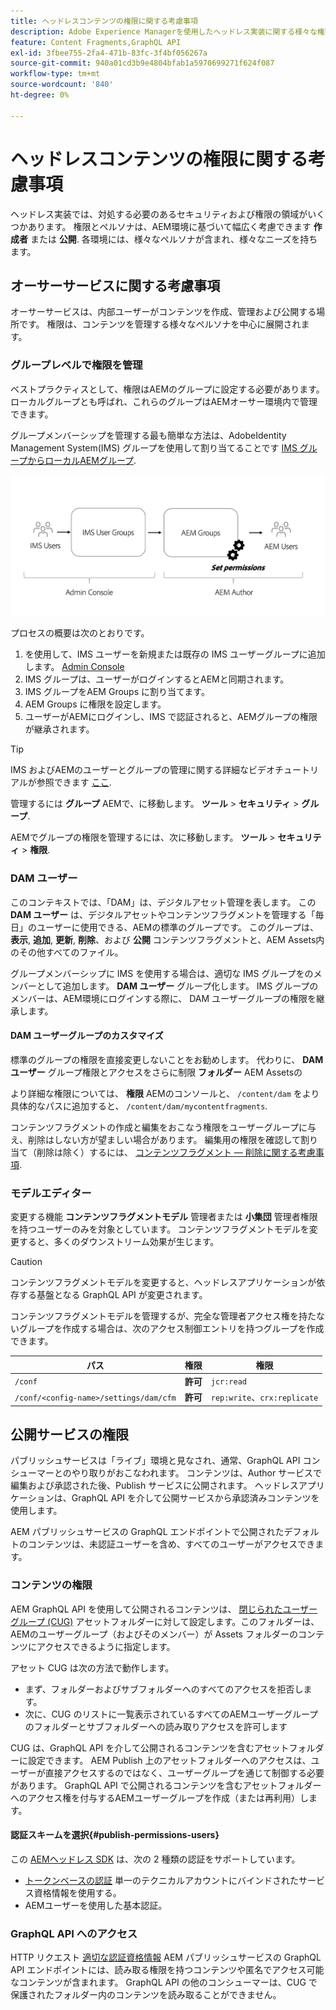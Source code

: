 ```yaml
---
title: ヘッドレスコンテンツの権限に関する考慮事項
description: Adobe Experience Managerを使用したヘッドレス実装に関する様々な権限と ACL の考慮事項について説明します。 オーサー環境とパブリッシュ環境の両方で必要となる、様々なペルソナおよび潜在的な権限レベルを理解します。
feature: Content Fragments,GraphQL API
exl-id: 3fbee755-2fa4-471b-83fc-3f4bf056267a
source-git-commit: 940a01cd3b9e4804bfab1a5970699271f624f087
workflow-type: tm+mt
source-wordcount: '840'
ht-degree: 0%

---
```


# ヘッドレスコンテンツの権限に関する考慮事項

ヘッドレス実装では、対処する必要のあるセキュリティおよび権限の領域がいくつかあります。 権限とペルソナは、AEM環境に基づいて幅広く考慮できます **作成者** または **公開**. 各環境には、様々なペルソナが含まれ、様々なニーズを持ちます。

## オーサーサービスに関する考慮事項

オーサーサービスは、内部ユーザーがコンテンツを作成、管理および公開する場所です。 権限は、コンテンツを管理する様々なペルソナを中心に展開されます。

### グループレベルで権限を管理

ベストプラクティスとして、権限はAEMのグループに設定する必要があります。 ローカルグループとも呼ばれ、これらのグループはAEMオーサー環境内で管理できます。

グループメンバーシップを管理する最も簡単な方法は、AdobeIdentity Management System(IMS) グループを使用して割り当てることです [IMS グループからローカルAEMグループ](https://experienceleague.adobe.com/docs/experience-manager-cloud-service/content/security/ims-support.html?lang=en#managing-permissions-in-aem).

![Admin Console 権限フロー](assets/admin-console-aem-group-permissions.png)

プロセスの概要は次のとおりです。

1. を使用して、IMS ユーザーを新規または既存の IMS ユーザーグループに追加します。 [Admin Console](https://adminconsole.adobe.com/)
1. IMS グループは、ユーザーがログインするとAEMと同期されます。
1. IMS グループをAEM Groups に割り当てます。
1. AEM Groups に権限を設定します。
1. ユーザーがAEMにログインし、IMS で認証されると、AEMグループの権限が継承されます。

>[!TIP]
>
> IMS およびAEMのユーザーとグループの管理に関する詳細なビデオチュートリアルが参照できます [ここ](https://experienceleague.adobe.com/docs/experience-manager-learn/cloud-service/accessing/overview.html).

管理するには **グループ** AEMで、に移動します。 **ツール** > **セキュリティ** > **グループ**.

AEMでグループの権限を管理するには、次に移動します。 **ツール** > **セキュリティ** > **権限**.

### DAM ユーザー

このコンテキストでは、「DAM」は、デジタルアセット管理を表します。 この **DAM ユーザー** は、デジタルアセットやコンテンツフラグメントを管理する「毎日」のユーザーに使用できる、AEMの標準のグループです。 このグループは、 **表示**, **追加**, **更新**, **削除**、および **公開** コンテンツフラグメントと、AEM Assets内のその他すべてのファイル。

グループメンバーシップに IMS を使用する場合は、適切な IMS グループをのメンバーとして追加します。 **DAM ユーザー** グループ化します。 IMS グループのメンバーは、AEM環境にログインする際に、 DAM ユーザーグループの権限を継承します。

#### DAM ユーザーグループのカスタマイズ

標準のグループの権限を直接変更しないことをお勧めします。 代わりに、 **DAM ユーザー** グループ権限とアクセスをさらに制限 **フォルダー** AEM Assetsの

より詳細な権限については、 **権限** AEMのコンソールと、 `/content/dam` をより具体的なパスに追加すると、 `/content/dam/mycontentfragments`.

コンテンツフラグメントの作成と編集をおこなう権限をユーザーグループに与え、削除はしない方が望ましい場合があります。 編集用の権限を確認して割り当て（削除は除く）するには、 [コンテンツフラグメント — 削除に関する考慮事項](/help/assets/content-fragments/content-fragments-delete.md).

### モデルエディター

変更する機能 **コンテンツフラグメントモデル** 管理者または **小集団** 管理者権限を持つユーザーのみを対象としています。 コンテンツフラグメントモデルを変更すると、多くのダウンストリーム効果が生じます。

>[!CAUTION]
>
>コンテンツフラグメントモデルを変更すると、ヘッドレスアプリケーションが依存する基盤となる GraphQL API が変更されます。

コンテンツフラグメントモデルを管理するが、完全な管理者アクセス権を持たないグループを作成する場合は、次のアクセス制御エントリを持つグループを作成できます。

| パス | 権限 | 権限 |
|-----| -------------| ---------|
| `/conf` | **許可** | `jcr:read` |
| `/conf/<config-name>/settings/dam/cfm` | **許可** | `rep:write`、`crx:replicate` |

## 公開サービスの権限

パブリッシュサービスは「ライブ」環境と見なされ、通常、GraphQL API コンシューマーとのやり取りがおこなわれます。 コンテンツは、Author サービスで編集および承認された後、Publish サービスに公開されます。 ヘッドレスアプリケーションは、GraphQL API を介して公開サービスから承認済みコンテンツを使用します。

AEM パブリッシュサービスの GraphQL エンドポイントで公開されたデフォルトのコンテンツは、未認証ユーザーを含め、すべてのユーザーがアクセスできます。

### コンテンツの権限

AEM GraphQL API を使用して公開されるコンテンツは、 [閉じられたユーザーグループ (CUG)](https://experienceleague.adobe.com/docs/experience-manager-learn/assets/advanced/closed-user-groups.html) アセットフォルダーに対して設定します。このフォルダーは、AEMのユーザーグループ（およびそのメンバー）が Assets フォルダーのコンテンツにアクセスできるように指定します。

アセット CUG は次の方法で動作します。

* まず、フォルダーおよびサブフォルダーへのすべてのアクセスを拒否します。
* 次に、CUG のリストに一覧表示されているすべてのAEMユーザーグループのフォルダーとサブフォルダーへの読み取りアクセスを許可します

CUG は、GraphQL API を介して公開されるコンテンツを含むアセットフォルダーに設定できます。 AEM Publish 上のアセットフォルダーへのアクセスは、ユーザーが直接アクセスするのではなく、ユーザーグループを通じて制御する必要があります。 GraphQL API で公開されるコンテンツを含むアセットフォルダーへのアクセス権を付与するAEMユーザーグループを作成（または再利用）します。

#### 認証スキームを選択{#publish-permissions-users}

この [AEMヘッドレス SDK](https://github.com/adobe/aem-headless-client-js#create-aemheadless-client) は、次の 2 種類の認証をサポートしています。

* [トークンベースの認証](/help/implementing/developing/introduction/generating-access-tokens-for-server-side-apis.md) 単一のテクニカルアカウントにバインドされたサービス資格情報を使用する。
* AEMユーザーを使用した基本認証。

### GraphQL API へのアクセス

HTTP リクエスト [適切な認証資格情報](https://github.com/adobe/aem-headless-client-js#create-aemheadless-client) AEM パブリッシュサービスの GraphQL API エンドポイントには、読み取る権限を持つコンテンツや匿名でアクセス可能なコンテンツが含まれます。 GraphQL API の他のコンシューマーは、CUG で保護されたフォルダー内のコンテンツを読み取ることができません。
